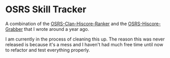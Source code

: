 # OSRS Skill Tracker

A combination of the [OSRS-Clan-Hiscore-Ranker](https://github.com/WeaverDyl/OSRS-Clan-Hiscore-Ranker) and the [OSRS-Hiscore-Grabber](https://github.com/WeaverDyl/OSRS-Hiscore-Grabber) that I wrote around a year ago. 

I am currently in the process of cleaning this up. The reason this was never released is because it's a mess and I haven't had much free time until now to refactor and test everything properly.